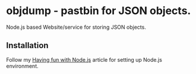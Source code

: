 objdump - pastbin for JSON objects.
===================================

Node.js based Website/service for storing JSON objects.

Installation
------------

Follow my [Having fun with Node.js](http://spektom.blogspot.co.il/2010/12/having-fun-with-nodejs.html) article for setting up Node.js environment.

